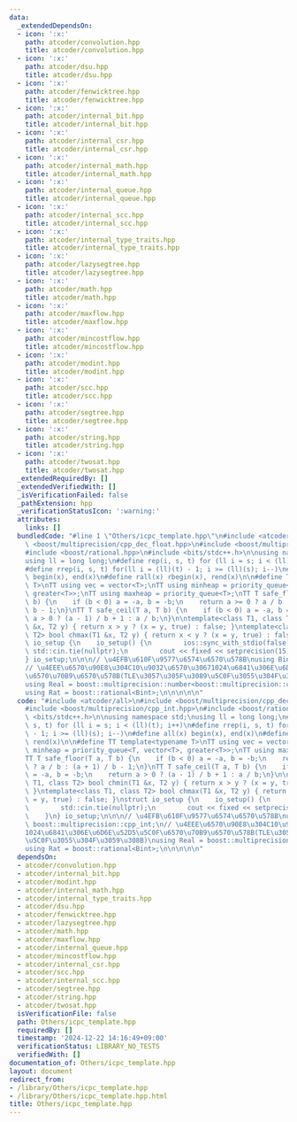 ```yaml
---
data:
  _extendedDependsOn:
  - icon: ':x:'
    path: atcoder/convolution.hpp
    title: atcoder/convolution.hpp
  - icon: ':x:'
    path: atcoder/dsu.hpp
    title: atcoder/dsu.hpp
  - icon: ':x:'
    path: atcoder/fenwicktree.hpp
    title: atcoder/fenwicktree.hpp
  - icon: ':x:'
    path: atcoder/internal_bit.hpp
    title: atcoder/internal_bit.hpp
  - icon: ':x:'
    path: atcoder/internal_csr.hpp
    title: atcoder/internal_csr.hpp
  - icon: ':x:'
    path: atcoder/internal_math.hpp
    title: atcoder/internal_math.hpp
  - icon: ':x:'
    path: atcoder/internal_queue.hpp
    title: atcoder/internal_queue.hpp
  - icon: ':x:'
    path: atcoder/internal_scc.hpp
    title: atcoder/internal_scc.hpp
  - icon: ':x:'
    path: atcoder/internal_type_traits.hpp
    title: atcoder/internal_type_traits.hpp
  - icon: ':x:'
    path: atcoder/lazysegtree.hpp
    title: atcoder/lazysegtree.hpp
  - icon: ':x:'
    path: atcoder/math.hpp
    title: atcoder/math.hpp
  - icon: ':x:'
    path: atcoder/maxflow.hpp
    title: atcoder/maxflow.hpp
  - icon: ':x:'
    path: atcoder/mincostflow.hpp
    title: atcoder/mincostflow.hpp
  - icon: ':x:'
    path: atcoder/modint.hpp
    title: atcoder/modint.hpp
  - icon: ':x:'
    path: atcoder/scc.hpp
    title: atcoder/scc.hpp
  - icon: ':x:'
    path: atcoder/segtree.hpp
    title: atcoder/segtree.hpp
  - icon: ':x:'
    path: atcoder/string.hpp
    title: atcoder/string.hpp
  - icon: ':x:'
    path: atcoder/twosat.hpp
    title: atcoder/twosat.hpp
  _extendedRequiredBy: []
  _extendedVerifiedWith: []
  _isVerificationFailed: false
  _pathExtension: hpp
  _verificationStatusIcon: ':warning:'
  attributes:
    links: []
  bundledCode: "#line 1 \"Others/icpc_template.hpp\"\n#include <atcoder/all>\n#include\
    \ <boost/multiprecision/cpp_dec_float.hpp>\n#include <boost/multiprecision/cpp_int.hpp>\n\
    #include <boost/rational.hpp>\n#include <bits/stdc++.h>\n\nusing namespace std;\n\
    using ll = long long;\n#define rep(i, s, t) for (ll i = s; i < (ll)(t); i++)\n\
    #define rrep(i, s, t) for(ll i = (ll)(t) - 1; i >= (ll)(s); i--)\n#define all(x)\
    \ begin(x), end(x)\n#define rall(x) rbegin(x), rend(x)\n\n#define TT template<typename\
    \ T>\nTT using vec = vector<T>;\nTT using minheap = priority_queue<T, vector<T>,\
    \ greater<T>>;\nTT using maxheap = priority_queue<T>;\nTT T safe_floor(T a, T\
    \ b) {\n    if (b < 0) a = -a, b = -b;\n    return a >= 0 ? a / b : (a + 1) /\
    \ b - 1;\n}\nTT T safe_ceil(T a, T b) {\n    if (b < 0) a = -a, b = -b;\n    return\
    \ a > 0 ? (a - 1) / b + 1 : a / b;\n}\n\ntemplate<class T1, class T2> bool chmin(T1\
    \ &x, T2 y) { return x > y ? (x = y, true) : false; }\ntemplate<class T1, class\
    \ T2> bool chmax(T1 &x, T2 y) { return x < y ? (x = y, true) : false; }\nstruct\
    \ io_setup {\n    io_setup() {\n        ios::sync_with_stdio(false);\n       \
    \ std::cin.tie(nullptr);\n        cout << fixed << setprecision(15);\n    }\n\
    } io_setup;\n\n\n// \u4EFB\u610F\u9577\u6574\u6570\u578B\nusing Bint = boost::multiprecision::cpp_int;\n\
    // \u4EEE\u6570\u90E8\u304C10\u9032\u6570\u30671024\u6841\u306E\u6D6E\u52D5\u5C0F\
    \u6570\u70B9\u6570\u578B(TLE\u3057\u305F\u3089\u5C0F\u3055\u304F\u3059\u308B)\n\
    using Real = boost::multiprecision::number<boost::multiprecision::cpp_dec_float<1024>>;\n\
    using Rat = boost::rational<Bint>;\n\n\n\n\n"
  code: "#include <atcoder/all>\n#include <boost/multiprecision/cpp_dec_float.hpp>\n\
    #include <boost/multiprecision/cpp_int.hpp>\n#include <boost/rational.hpp>\n#include\
    \ <bits/stdc++.h>\n\nusing namespace std;\nusing ll = long long;\n#define rep(i,\
    \ s, t) for (ll i = s; i < (ll)(t); i++)\n#define rrep(i, s, t) for(ll i = (ll)(t)\
    \ - 1; i >= (ll)(s); i--)\n#define all(x) begin(x), end(x)\n#define rall(x) rbegin(x),\
    \ rend(x)\n\n#define TT template<typename T>\nTT using vec = vector<T>;\nTT using\
    \ minheap = priority_queue<T, vector<T>, greater<T>>;\nTT using maxheap = priority_queue<T>;\n\
    TT T safe_floor(T a, T b) {\n    if (b < 0) a = -a, b = -b;\n    return a >= 0\
    \ ? a / b : (a + 1) / b - 1;\n}\nTT T safe_ceil(T a, T b) {\n    if (b < 0) a\
    \ = -a, b = -b;\n    return a > 0 ? (a - 1) / b + 1 : a / b;\n}\n\ntemplate<class\
    \ T1, class T2> bool chmin(T1 &x, T2 y) { return x > y ? (x = y, true) : false;\
    \ }\ntemplate<class T1, class T2> bool chmax(T1 &x, T2 y) { return x < y ? (x\
    \ = y, true) : false; }\nstruct io_setup {\n    io_setup() {\n        ios::sync_with_stdio(false);\n\
    \        std::cin.tie(nullptr);\n        cout << fixed << setprecision(15);\n\
    \    }\n} io_setup;\n\n\n// \u4EFB\u610F\u9577\u6574\u6570\u578B\nusing Bint =\
    \ boost::multiprecision::cpp_int;\n// \u4EEE\u6570\u90E8\u304C10\u9032\u6570\u3067\
    1024\u6841\u306E\u6D6E\u52D5\u5C0F\u6570\u70B9\u6570\u578B(TLE\u3057\u305F\u3089\
    \u5C0F\u3055\u304F\u3059\u308B)\nusing Real = boost::multiprecision::number<boost::multiprecision::cpp_dec_float<1024>>;\n\
    using Rat = boost::rational<Bint>;\n\n\n\n\n"
  dependsOn:
  - atcoder/convolution.hpp
  - atcoder/internal_bit.hpp
  - atcoder/modint.hpp
  - atcoder/internal_math.hpp
  - atcoder/internal_type_traits.hpp
  - atcoder/dsu.hpp
  - atcoder/fenwicktree.hpp
  - atcoder/lazysegtree.hpp
  - atcoder/math.hpp
  - atcoder/maxflow.hpp
  - atcoder/internal_queue.hpp
  - atcoder/mincostflow.hpp
  - atcoder/internal_csr.hpp
  - atcoder/scc.hpp
  - atcoder/internal_scc.hpp
  - atcoder/segtree.hpp
  - atcoder/string.hpp
  - atcoder/twosat.hpp
  isVerificationFile: false
  path: Others/icpc_template.hpp
  requiredBy: []
  timestamp: '2024-12-22 14:16:49+09:00'
  verificationStatus: LIBRARY_NO_TESTS
  verifiedWith: []
documentation_of: Others/icpc_template.hpp
layout: document
redirect_from:
- /library/Others/icpc_template.hpp
- /library/Others/icpc_template.hpp.html
title: Others/icpc_template.hpp
---
```

